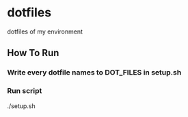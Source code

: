 # dotfiles
dotfiles of my environment

## How To Run
### Write every dotfile names to DOT_FILES in setup.sh
### Run script

./setup.sh

